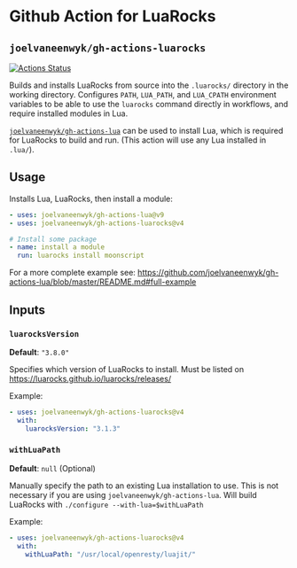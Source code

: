 # Github Action for LuaRocks

## `joelvaneenwyk/gh-actions-luarocks`

[![Actions Status](https://github.com/joelvaneenwyk/gh-actions-luarocks/workflows/test/badge.svg)](https://github.com/joelvaneenwyk/gh-actions-luarocks/actions)

Builds and installs LuaRocks from source into the `.luarocks/` directory in the working directory. Configures `PATH`, `LUA_PATH`, and `LUA_CPATH` environment variables to be able to use the `luarocks` command directly in workflows, and require installed modules in Lua.

[`joelvaneenwyk/gh-actions-lua`](https://github.com/marketplace/actions/install-lua-luajit) can be used to install Lua, which is required for LuaRocks to build and run. (This action will use any Lua installed in `.lua/`).

## Usage

Installs Lua, LuaRocks, then install a module:

```yaml
- uses: joelvaneenwyk/gh-actions-lua@v9
- uses: joelvaneenwyk/gh-actions-luarocks@v4

# Install some package
- name: install a module
  run: luarocks install moonscript
```

For a more complete example see: https://github.com/joelvaneenwyk/gh-actions-lua/blob/master/README.md#full-example

## Inputs

### `luarocksVersion`

**Default**: `"3.8.0"`

Specifies which version of LuaRocks to install. Must be listed on https://luarocks.github.io/luarocks/releases/

Example:

```yaml
- uses: joelvaneenwyk/gh-actions-luarocks@v4
  with:
    luarocksVersion: "3.1.3"
```

### `withLuaPath`

**Default**: `null` (Optional)

Manually specify the path to an existing Lua installation to use. This is not
necessary if you are using `joelvaneenwyk/gh-actions-lua`. Will build LuaRocks with
`./configure --with-lua=$withLuaPath`

Example:

```yaml
- uses: joelvaneenwyk/gh-actions-luarocks@v4
  with:
    withLuaPath: "/usr/local/openresty/luajit/"
```
